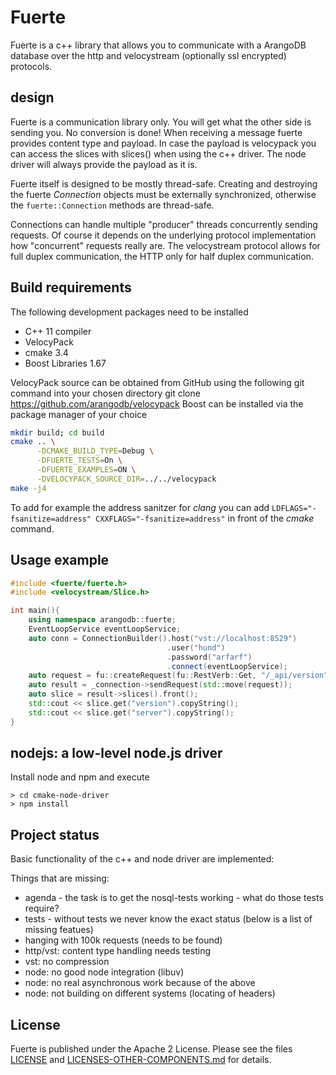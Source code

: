 # Fuerte

Fuerte is a c++ library that allows you to communicate with a ArangoDB database
over the http and velocystream (optionally ssl encrypted) protocols.

## design

Fuerte is a communication library only. You will get what the other side is
sending you. No conversion is done! When receiving a message fuerte provides
content type and payload. In case the payload is velocypack you can access the
slices with slices() when using the c++ driver. The node driver will always
provide the payload as it is. 

Fuerte itself is designed to be mostly thread-safe. Creating and 
destroying the fuerte _Connection_ objects must be externally synchronized, 
otherwise the `fuerte::Connection` methods are thread-safe. 

Connections can handle multiple "producer" threads concurrently
sending requests. Of course it depends on the underlying
protocol implementation how "concurrent" requests really are. The velocystream 
protocol allows for full duplex communication, the HTTP only for half duplex
communication.

## Build requirements

The following development packages need to be installed

- C++ 11 compiler
- VelocyPack
- cmake 3.4
- Boost Libraries 1.67

VelocyPack source can be obtained from GitHub using the following git command into your chosen directory 
git clone https://github.com/arangodb/velocypack
Boost can be installed via the package manager of your choice

```bash
mkdir build; cd build
cmake .. \
      -DCMAKE_BUILD_TYPE=Debug \
      -DFUERTE_TESTS=On \
      -DFUERTE_EXAMPLES=ON \
      -DVELOCYPACK_SOURCE_DIR=../../velocypack
make -j4
```

To add for example the address sanitzer for _clang_ you can add `LDFLAGS="-fsanitize=address" CXXFLAGS="-fsanitize=address"`
in front of the _cmake_ command.

## Usage example

```c++
#include <fuerte/fuerte.h>
#include <velocystream/Slice.h>

int main(){
    using namespace arangodb::fuerte;
    EventLoopService eventLoopService;
    auto conn = ConnectionBuilder().host("vst://localhost:8529")
                                   .user("hund")
                                   .password("arfarf")
                                   .connect(eventLoopService);
    auto request = fu::createRequest(fu::RestVerb::Get, "/_api/version");
    auto result = _connection->sendRequest(std::move(request));
    auto slice = result->slices().front();
    std::cout << slice.get("version").copyString();
    std::cout << slice.get("server").copyString();
}
```

## nodejs: a low-level node.js driver

Install node and npm and execute

```
> cd cmake-node-driver
> npm install
```

## Project status

Basic functionality of the c++ and node driver are implemented:

Things that are missing:

- agenda - the task is to get the nosql-tests working - what do those tests require?
- tests - without tests we never know the exact status (below is a list of missing featues)
- hanging with 100k requests (needs to be found)
- http/vst: content type handling needs testing
- vst: no compression
- node: no good node integration (libuv)
- node: no real asynchronous work because of the above
- node: not building on different systems (locating of headers)

## License

Fuerte is published under the Apache 2 License. Please see
the files [LICENSE](LICENSE) and
[LICENSES-OTHER-COMPONENTS.md](LICENSES-OTHER-COMPONENTS.md)
for details.
